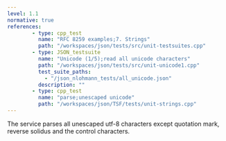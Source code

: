```yaml
---
level: 1.1
normative: true
references:
        - type: cpp_test
          name: "RFC 8259 examples;7. Strings"
          path: "/workspaces/json/tests/src/unit-testsuites.cpp"
        - type: JSON_testsuite
          name: "Unicode (1/5);read all unicode characters"
          path: "/workspaces/json/tests/src/unit-unicode1.cpp"
          test_suite_paths:
            - "/json_nlohmann_tests/all_unicode.json"
          description: ""
        - type: cpp_test
          name: "parse;unescaped unicode"
          path: "/workspaces/json/TSF/tests/unit-strings.cpp"
---
```


The service parses all unescaped utf-8 characters except quotation mark, reverse solidus and the control characters.
